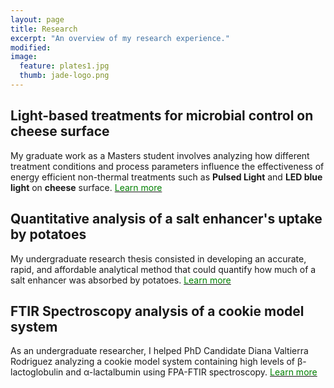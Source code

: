 ```yaml
---
layout: page
title: Research
excerpt: "An overview of my research experience."
modified: 
image: 
  feature: plates1.jpg
  thumb: jade-logo.png
---
```


## Light-based treatments for microbial control on cheese surface
My graduate work as a Masters student involves analyzing how different treatment conditions and process parameters influence the effectiveness of energy efficient non-thermal treatments such as **Pulsed Light** and **LED blue light** on **cheese** surface. <a href="http://jadeproulx.com/research/pulsedlight"><span style="color:green">Learn more</span></a>


## Quantitative analysis of a salt enhancer's uptake by potatoes
My undergraduate research thesis consisted in developing an accurate, rapid, and affordable analytical method that could quantify how much of a salt enhancer was absorbed by potatoes. <a href="http://jadeproulx.com/research/saltenhancer"><span style="color:green">Learn more</span></a>

## FTIR Spectroscopy analysis of a cookie model system
As an undergraduate researcher, I helped PhD Candidate Diana Valtierra Rodriguez analyzing a cookie model system containing high levels of &beta;-lactoglobulin and &alpha;-lactalbumin using FPA-FTIR spectroscopy.
<a href="http://jadeproulx.com/research/FTIR"><span style="color:green">Learn more</span></a>
